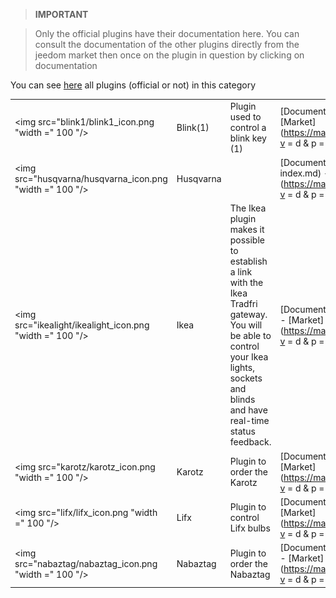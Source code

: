 
>**IMPORTANT**

>Only the official plugins have their documentation here. You can consult the documentation of the other plugins directly from the jeedom market then once on the plugin in question by clicking on documentation


You can see [here](https://market.jeedom.com/index.php?v=d&p=market&type=plugin&categorie=devicecommunication) all plugins (official or not) in this category

| | | | |
|--- | --- | --- | ---|
|<img src="blink1/blink1_icon.png "width =" 100 "/>|Blink(1)|Plugin used to control a blink key (1)|[Documentation](blink1 / index.md) - [Market](https://market.jeedom.com/index.php?v = d & p = market_display & id = 1244)|
|<img src="husqvarna/husqvarna_icon.png "width =" 100 "/>|Husqvarna||[Documentation](husqvarna / index.md) - [Market](https://market.jeedom.com/index.php?v = d & p = market_display & id = 3101)|
|<img src="ikealight/ikealight_icon.png "width =" 100 "/>|Ikea|The Ikea plugin makes it possible to establish a link with the Ikea Tradfri gateway. You will be able to control your Ikea lights, sockets and blinds and have real-time status feedback.|[Documentation](ikealight / index.md) - [Market](https://market.jeedom.com/index.php?v = d & p = market_display & id = 3039)|
|<img src="karotz/karotz_icon.png "width =" 100 "/>|Karotz|Plugin to order the Karotz|[Documentation](karotz / index.md) - [Market](https://market.jeedom.com/index.php?v = d & p = market_display & id = 148)|
|<img src="lifx/lifx_icon.png "width =" 100 "/>|Lifx|Plugin to control Lifx bulbs|[Documentation](lifx / index.md) - [Market](https://market.jeedom.com/index.php?v = d & p = market_display & id = 2070)|
|<img src="nabaztag/nabaztag_icon.png "width =" 100 "/>|Nabaztag|Plugin to order the Nabaztag|[Documentation](nabaztag / index.md) - [Market](https://market.jeedom.com/index.php?v = d & p = market_display & id = 151)|
